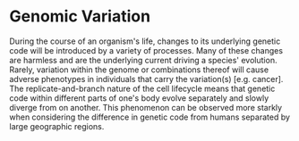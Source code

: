 # Genomic Variation

During the course of an organism's life, changes to its underlying genetic code will be introduced by a variety of processes. Many of these changes are harmless and are the underlying current driving a species' evolution. Rarely, variation within the genome or combinations thereof will cause adverse phenotypes in individuals that carry the variation(s) \[e.g. cancer\]. The replicate-and-branch nature of the cell lifecycle means that genetic code within different parts of one's body evolve separately and slowly diverge from on another. This phenomenon can be observed more starkly when considering the difference in genetic code from humans separated by large geographic regions.